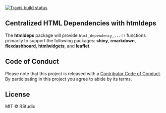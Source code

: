 
<!-- README.md is generated from README.Rmd. Please edit that file -->

[![Travis build
status](https://travis-ci.org/rstudio/htmldeps.svg?branch=master)](https://travis-ci.org/rstudio/htmldeps)

## Centralized HTML Dependencies with **htmldeps**

The **htmldeps** package will provide `html_dependency_...()` functions
primarily to support the following packages: **shiny**, **rmarkdown**,
**flexdashboard**, **htmlwidgets**, and **leaflet**.

## Code of Conduct

Please note that this project is released with a [Contributor Code of
Conduct](CODE_OF_CONDUCT.md). By participating in this project you agree
to abide by its terms.

## License

MIT © RStudio
